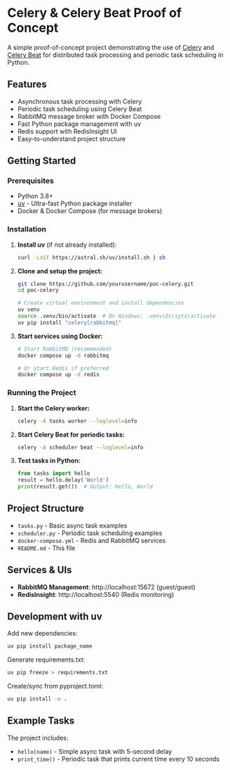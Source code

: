 # Celery & Celery Beat Proof of Concept

A simple proof-of-concept project demonstrating the use of [Celery](https://docs.celeryq.dev/) and [Celery Beat](https://docs.celeryq.dev/en/stable/userguide/periodic-tasks.html) for distributed task processing and periodic task scheduling in Python.

## Features

- Asynchronous task processing with Celery
- Periodic task scheduling using Celery Beat
- RabbitMQ message broker with Docker Compose
- Fast Python package management with uv
- Redis support with RedisInsight UI
- Easy-to-understand project structure

## Getting Started

### Prerequisites

- Python 3.8+
- [uv](https://docs.astral.sh/uv/) - Ultra-fast Python package installer
- Docker & Docker Compose (for message brokers)

### Installation

1. **Install uv** (if not already installed):

   ```bash
   curl -LsSf https://astral.sh/uv/install.sh | sh
   ```

2. **Clone and setup the project:**

   ```bash
   git clone https://github.com/yourusername/poc-celery.git
   cd poc-celery

   # Create virtual environment and install dependencies
   uv venv
   source .venv/bin/activate  # On Windows: .venv\Scripts\activate
   uv pip install "celery[rabbitmq]"
   ```

3. **Start services using Docker:**

   ```bash
   # Start RabbitMQ (recommended)
   docker compose up -d rabbitmq

   # Or start Redis if preferred
   docker compose up -d redis
   ```

### Running the Project

1. **Start the Celery worker:**

   ```bash
   celery -A tasks worker --loglevel=info
   ```

2. **Start Celery Beat for periodic tasks:**

   ```bash
   celery -A scheduler beat --loglevel=info
   ```

3. **Test tasks in Python:**

   ```python
   from tasks import hello
   result = hello.delay('World')
   print(result.get())  # Output: Hello, World
   ```

## Project Structure

- `tasks.py` - Basic async task examples
- `scheduler.py` - Periodic task scheduling examples  
- `docker-compose.yml` - Redis and RabbitMQ services
- `README.md` - This file

## Services & UIs

- **RabbitMQ Management**: http://localhost:15672 (guest/guest)
- **RedisInsight**: http://localhost:5540 (Redis monitoring)

## Development with uv

Add new dependencies:

```bash
uv pip install package_name
```

Generate requirements.txt:

```bash
uv pip freeze > requirements.txt
```

Create/sync from pyproject.toml:

```bash
uv pip install -e .
```

## Example Tasks

The project includes:
- `hello(name)` - Simple async task with 5-second delay
- `print_time()` - Periodic task that prints current time every 10 seconds
